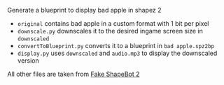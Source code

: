 Generate a blueprint to display bad apple in shapez 2

- `original` contains bad apple in a custom format with 1 bit per pixel
- `downscale.py` downscales it to the desired ingame screen size in `downscaled`
- `convertToBlueprint.py` converts it to a blueprint in `bad apple.spz2bp`
- `display.py` uses `downscaled` and `audio.mp3` to display the downscaled version

All other files are taken from [Fake ShapeBot 2](https://github.com/Loupau38/Fake-ShapeBot-2.0)